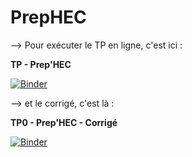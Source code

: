 # **PrepHEC**

--> Pour exécuter le TP en ligne, c'est ici :

 **TP - Prep'HEC**
 
  [![Binder](https://mybinder.org/badge_logo.svg)](https://mybinder.org/v2/gh/othoni-hub/ECG1/HEAD?filepath=PrepHEC_TP_Python_Notebook.ipynb)


 --> et le corrigé, c'est là : 
 
 **TP0 - Prep'HEC - Corrigé**

[![Binder](https://mybinder.org/badge_logo.svg)](https://mybinder.org/v2/gh/othoni-hub/ECG1/HEAD?filepath=PrepHEC_Notebook_Corrige.ipynb) 
 
